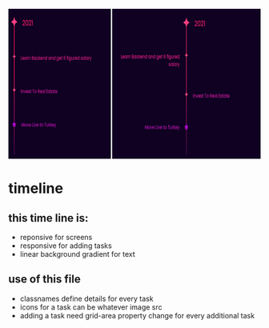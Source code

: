 <img src="https://github.com/Ywette/timeline/blob/main/intro.jpg" 
       alt="timeline responsive" width="600" height="300"/>    
       
       
# timeline

## this time line is:
- reponsive for screens
- responsive for adding tasks
- linear background gradient for text

## use of this file
- classnames define details for every task
- icons for a task can be whatever image src
- adding a task need grid-area property change for every additional task
